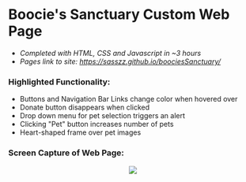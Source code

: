 #  Boocie's Sanctuary Custom Web Page
- *Completed with HTML, CSS and Javascript in ~3 hours*
- *Pages link to site: https://sasszz.github.io/boociesSanctuary/*

### Highlighted Functionality:
- Buttons and Navigation Bar Links change color when hovered over
- Donate button disappears when clicked
- Drop down menu for pet selection triggers an alert
- Clicking "Pet" button increases number of pets
- Heart-shaped frame over pet images

### Screen Capture of Web Page:
<p align="center">
  <img src="./assets/boociesSanctuaryScreenCap.png" />
</p>
